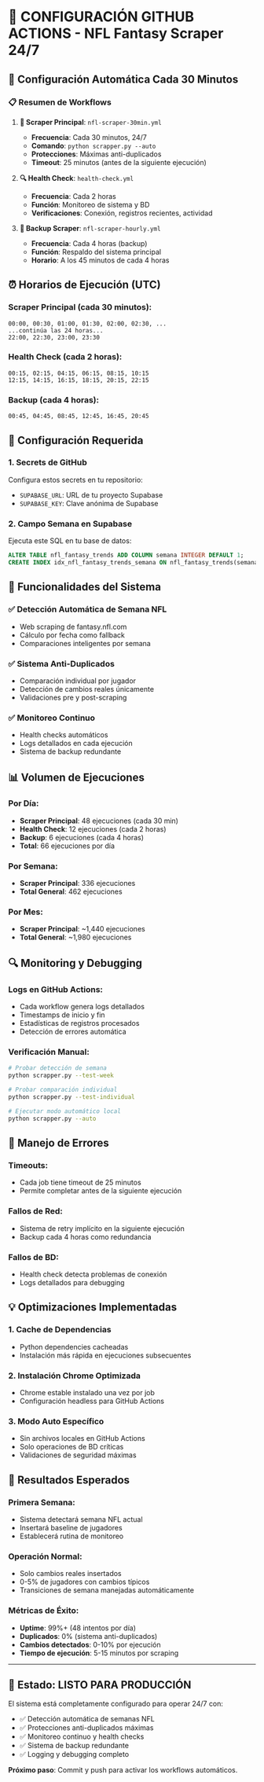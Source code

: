 # 🤖 CONFIGURACIÓN GITHUB ACTIONS - NFL Fantasy Scraper 24/7

## 🎯 Configuración Automática Cada 30 Minutos

### 📋 Resumen de Workflows

1. **🏈 Scraper Principal**: `nfl-scraper-30min.yml`
   - **Frecuencia**: Cada 30 minutos, 24/7
   - **Comando**: `python scrapper.py --auto`
   - **Protecciones**: Máximas anti-duplicados
   - **Timeout**: 25 minutos (antes de la siguiente ejecución)

2. **🔍 Health Check**: `health-check.yml`
   - **Frecuencia**: Cada 2 horas
   - **Función**: Monitoreo de sistema y BD
   - **Verificaciones**: Conexión, registros recientes, actividad

3. **💾 Backup Scraper**: `nfl-scraper-hourly.yml`
   - **Frecuencia**: Cada 4 horas (backup)
   - **Función**: Respaldo del sistema principal
   - **Horario**: A los 45 minutos de cada 4 horas

## ⏰ Horarios de Ejecución (UTC)

### Scraper Principal (cada 30 minutos):
```
00:00, 00:30, 01:00, 01:30, 02:00, 02:30, ...
...continúa las 24 horas...
22:00, 22:30, 23:00, 23:30
```

### Health Check (cada 2 horas):
```
00:15, 02:15, 04:15, 06:15, 08:15, 10:15
12:15, 14:15, 16:15, 18:15, 20:15, 22:15
```

### Backup (cada 4 horas):
```
00:45, 04:45, 08:45, 12:45, 16:45, 20:45
```

## 🔧 Configuración Requerida

### 1. Secrets de GitHub
Configura estos secrets en tu repositorio:
- `SUPABASE_URL`: URL de tu proyecto Supabase
- `SUPABASE_KEY`: Clave anónima de Supabase

### 2. Campo Semana en Supabase
Ejecuta este SQL en tu base de datos:
```sql
ALTER TABLE nfl_fantasy_trends ADD COLUMN semana INTEGER DEFAULT 1;
CREATE INDEX idx_nfl_fantasy_trends_semana ON nfl_fantasy_trends(semana);
```

## 🎪 Funcionalidades del Sistema

### ✅ Detección Automática de Semana NFL
- Web scraping de fantasy.nfl.com
- Cálculo por fecha como fallback
- Comparaciones inteligentes por semana

### ✅ Sistema Anti-Duplicados
- Comparación individual por jugador
- Detección de cambios reales únicamente
- Validaciones pre y post-scraping

### ✅ Monitoreo Continuo
- Health checks automáticos
- Logs detallados en cada ejecución
- Sistema de backup redundante

## 📊 Volumen de Ejecuciones

### Por Día:
- **Scraper Principal**: 48 ejecuciones (cada 30 min)
- **Health Check**: 12 ejecuciones (cada 2 horas)
- **Backup**: 6 ejecuciones (cada 4 horas)
- **Total**: 66 ejecuciones por día

### Por Semana:
- **Scraper Principal**: 336 ejecuciones
- **Total General**: 462 ejecuciones

### Por Mes:
- **Scraper Principal**: ~1,440 ejecuciones
- **Total General**: ~1,980 ejecuciones

## 🔍 Monitoring y Debugging

### Logs en GitHub Actions:
- Cada workflow genera logs detallados
- Timestamps de inicio y fin
- Estadísticas de registros procesados
- Detección de errores automática

### Verificación Manual:
```bash
# Probar detección de semana
python scrapper.py --test-week

# Probar comparación individual
python scrapper.py --test-individual

# Ejecutar modo automático local
python scrapper.py --auto
```

## 🚨 Manejo de Errores

### Timeouts:
- Cada job tiene timeout de 25 minutos
- Permite completar antes de la siguiente ejecución

### Fallos de Red:
- Sistema de retry implícito en la siguiente ejecución
- Backup cada 4 horas como redundancia

### Fallos de BD:
- Health check detecta problemas de conexión
- Logs detallados para debugging

## 💡 Optimizaciones Implementadas

### 1. **Cache de Dependencias**
- Python dependencies cacheadas
- Instalación más rápida en ejecuciones subsecuentes

### 2. **Instalación Chrome Optimizada**
- Chrome estable instalado una vez por job
- Configuración headless para GitHub Actions

### 3. **Modo Auto Específico**
- Sin archivos locales en GitHub Actions
- Solo operaciones de BD críticas
- Validaciones de seguridad máximas

## 🎯 Resultados Esperados

### Primera Semana:
- Sistema detectará semana NFL actual
- Insertará baseline de jugadores
- Establecerá rutina de monitoreo

### Operación Normal:
- Solo cambios reales insertados
- 0-5% de jugadores con cambios típicos
- Transiciones de semana manejadas automáticamente

### Métricas de Éxito:
- **Uptime**: 99%+ (48 intentos por día)
- **Duplicados**: 0% (sistema anti-duplicados)
- **Cambios detectados**: 0-10% por ejecución
- **Tiempo de ejecución**: 5-15 minutos por scraping

---

## 🚀 Estado: LISTO PARA PRODUCCIÓN

El sistema está completamente configurado para operar 24/7 con:
- ✅ Detección automática de semanas NFL
- ✅ Protecciones anti-duplicados máximas  
- ✅ Monitoreo continuo y health checks
- ✅ Sistema de backup redundante
- ✅ Logging y debugging completo

**Próximo paso**: Commit y push para activar los workflows automáticos.
